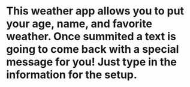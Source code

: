 # This weather app allows you to put your age, name, and favorite weather. Once summited a text is going to come back with a special message for you! Just type in the information for the setup.

